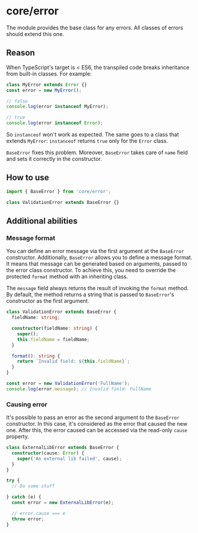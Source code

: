 # core/error

The module provides the base class for any errors. All classes of errors should extend this one.

## Reason

When TypeScript's target is < ES6, the transpiled code breaks inheritance from built-in classes.
For example:

```ts
class MyError extends Error {}
const error = new MyError();

// false
console.log(error instanceof MyError);

// true
console.log(error instanceof Error);
```

So `instanceof` won't work as expected. The same goes to a class that extends `MyError`: `instanceof` returns `true`
only for the `Error` class.

`BaseError` fixes this problem. Moreover, `BaseError` takes care of `name` field and sets it correctly
in the constructor.

## How to use

```ts
import { BaseError } from 'core/error';

class ValidationError extends BaseError {}
```

## Additional abilities

### Message format

You can define an error message via the first argument at the `BaseError` constructor. Additionally, `BaseError` allows you
to define a message format. It means that message can be generated based on arguments, passed to the error class
constructor. To achieve this, you need to override the protected `format` method with an inheriting class.

The `message` field always returns the result of invoking the `format` method. By default, the method returns a string that is passed
to `BaseError`'s constructor as the first argument.

```ts
class ValidationError extends BaseError {
  fieldName: string;

  constructor(fieldName: string) {
    super();
    this.fieldName = fieldName;
  }

  format(): string {
    return `Invalid field: ${this.fieldName}`;
  }
}

const error = new ValidationError('FullName');
console.log(error.message); // Invalid field: FullName
```

### Causing error

It's possible to pass an error as the second argument to the `BaseError` constructor. In this case, it's considered
as the error that caused the new one. After this, the error caused can be accessed via the read-only `cause` property.

```ts
class ExternalLibError extends BaseError {
  constructor(cause: Error) {
    super('An external lib failed', cause);
  }
}

try {
  // Do some stuff

} catch (e) {
  const error = new ExternalLibError(e);

  // error.cause === e
  throw error;
}
```
